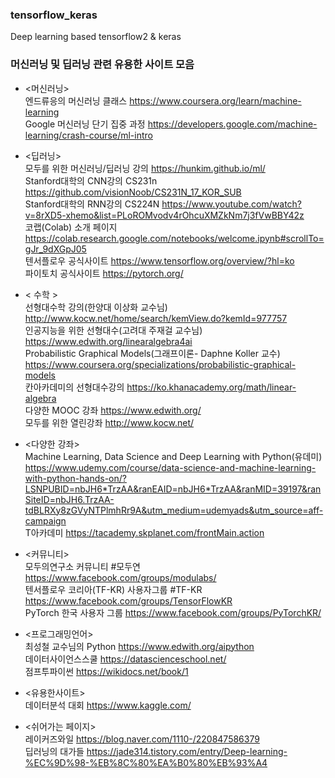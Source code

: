 ### tensorflow_keras
Deep learning based tensorflow2 &amp; keras 

### 머신러닝 및 딥러닝 관련 유용한 사이트 모음
* <머신러닝>  
엔드류응의 머신러닝 클래스 https://www.coursera.org/learn/machine-learning  
Google 머신러닝 단기 집중 과정 https://developers.google.com/machine-learning/crash-course/ml-intro  

* <딥러닝>  
모두를 위한 머신러닝/딥러닝 강의 https://hunkim.github.io/ml/  
Stanford대학의 CNN강의 CS231n https://github.com/visionNoob/CS231N_17_KOR_SUB  
Stanford대학의 RNN강의 CS224N https://www.youtube.com/watch?v=8rXD5-xhemo&list=PLoROMvodv4rOhcuXMZkNm7j3fVwBBY42z  
코랩(Colab) 소개 페이지 https://colab.research.google.com/notebooks/welcome.ipynb#scrollTo=gJr_9dXGpJ05  
텐서플로우 공식사이트 https://www.tensorflow.org/overview/?hl=ko  
파이토치 공식사이트 https://pytorch.org/  

* < 수학 >  
선형대수학 강의(한양대 이상화 교수님) 
http://www.kocw.net/home/search/kemView.do?kemId=977757  
인공지능을 위한 선형대수(고려대 주재걸 교수님) https://www.edwith.org/linearalgebra4ai  
Probabilistic Graphical Models(그래프이론- Daphne Koller 교수) https://www.coursera.org/specializations/probabilistic-graphical-models  
칸아카데미의 선형대수강의 https://ko.khanacademy.org/math/linear-algebra  
다양한 MOOC 강좌 https://www.edwith.org/  
모두를 위한 열린강좌 http://www.kocw.net/  

* <다양한 강좌>  
Machine Learning, Data Science and Deep Learning with Python(유데미) https://www.udemy.com/course/data-science-and-machine-learning-with-python-hands-on/?LSNPUBID=nbJH6*TrzAA&ranEAID=nbJH6*TrzAA&ranMID=39197&ranSiteID=nbJH6.TrzAA-tdBLRXy8zGVyNTPlmhRr9A&utm_medium=udemyads&utm_source=aff-campaign  
T아카데미 https://tacademy.skplanet.com/frontMain.action  

* <커뮤니티>   
모두의연구소 커뮤니티 #모두연 https://www.facebook.com/groups/modulabs/  
텐서플로우 코리아(TF-KR) 사용자그룹 #TF-KR https://www.facebook.com/groups/TensorFlowKR  
PyTorch 한국 사용자 그룹 https://www.facebook.com/groups/PyTorchKR/  

* <프로그래밍언어>  
최성철 교수님의 Python https://www.edwith.org/aipython  
데이터사이언스스쿨 https://datascienceschool.net/  
점프투파이썬  https://wikidocs.net/book/1  

* <유용한사이트>   
데이터분석 대회 https://www.kaggle.com/  

* <쉬어가는 페이지>     
레이커즈와일  https://blog.naver.com/1110-/220847586379  
딥러닝의 대가들  https://jade314.tistory.com/entry/Deep-learning-%EC%9D%98-%EB%8C%80%EA%B0%80%EB%93%A4

